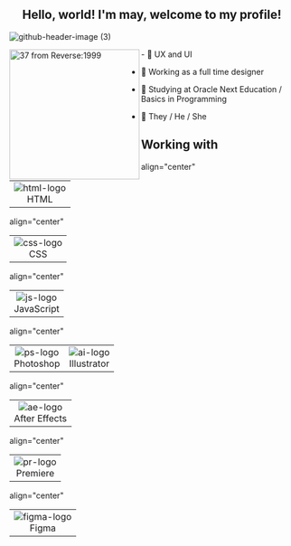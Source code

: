 ## <div align="center"> Hello, world! I'm may, welcome to my profile!</div>

![github-header-image (3)](header%2037-1.png)

<div>
    <img align="left" alt="37 from Reverse:1999" height="230" src=37_icon.png>
- 💙 UX and UI

- 📘 Working as a full time designer

- 📐 Studying at Oracle Next Education / Basics in Programming

- 🔷 They / He / She

## Working with
<table> align="center"
        <tr>
            <td align="center">
                <img style="width: 100%>; max-width: 300px;" src="https://img.icons8.com/?size=100&id=1043&format=png&color=000000" alt="html-logo"/>
                <br>HTML
            </td>
        <table> align="center"
            <td align="center">
                <img style="width: 100%>; max-width: 300px;" src="https://img.icons8.com/?size=100&id=1045&format=png&color=000000" alt="css-logo"/>
                <br>CSS
            </td>
        <table> align="center"
            <td align="center">
                <img style="width: 100%>; max-width: 300px;" src="https://img.icons8.com/?size=100&id=39853&format=png&color=000000" alt="js-logo"/>
                <br>JavaScript
            </td>
        <table> align="center"
            <td align="center">
                <img style="width: 100%>; max-width: 300px;" src="https://img.icons8.com/?size=100&id=86619&format=png&color=000000" alt="ps-logo"/>
                <br>Photoshop
            </td>
             <td align="center">
                <img style="width: 100%>; max-width: 300px;" src="https://img.icons8.com/?size=100&id=100522&format=png&color=000000" alt="ai-logo"/>
                <br>Illustrator
            </td>
        <table> align="center"
            <td align="center">
                <img style="width: 100%>; max-width: 300px;" src="https://img.icons8.com/?size=100&id=102960&format=png&color=000000" alt="ae-logo"/>
                <br>After Effects
            </td>
        <table> align="center"
            <td align="center">
                <img style="width: 100%>; max-width: 300px;" src="https://img.icons8.com/?size=100&id=YqBipuWu6jG6&format=png&color=000000" alt="pr-logo"/>
                <br>Premiere
            </td>
        <table> align="center"
            <td align="center">
                <img style="width: 100%>; max-width: 300px;" src="https://img.icons8.com/?size=100&id=GflC6KLkdd0Y&format=png&color=000000" alt="figma-logo"/>
                <br>Figma
            </td>
        </tr>
    </table>
